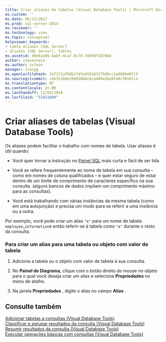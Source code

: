 ```yaml
---
title: Criar aliases de tabelas (Visual Database Tools) | Microsoft Docs
ms.custom: ''
ms.date: 06/13/2017
ms.prod: sql-server-2014
ms.reviewer: ''
ms.technology: ssms
ms.topic: conceptual
helpviewer_keywords:
- table aliases [SQL Server]
- aliases [SQL Server], tables
ms.assetid: 49e61e85-8abf-4ca7-8c70-7e9f8f1078bd
author: stevestein
ms.author: sstein
manager: craigg
ms.openlocfilehash: 7e7172a7b9b17dfa4553d3179d8cc1a880040f13
ms.sourcegitcommit: ceb7e1b9e29e02bb0c6ca400a36e0fa9cf010fca
ms.translationtype: MT
ms.contentlocale: pt-BR
ms.lasthandoff: 12/03/2018
ms.locfileid: "52821800"
---
```

# <a name="create-table-aliases-visual-database-tools"></a>Criar aliases de tabelas (Visual Database Tools)
  Os aliases podem facilitar o trabalho com nomes de tabela. Usar aliases é útil quando:  
  
-   Você quer tornar a instrução no [Painel SQL](visual-database-tools.md) mais curta e fácil de ser lida.  
  
-   Você se refere frequentemente ao nome de tabela em sua consulta – como em nomes de coluna qualificados – e quer estar seguro de estar dentro de um limite de comprimento de caracteres específico na sua consulta. (alguns bancos de dados impõem um comprimento máximo para as consultas).  
  
-   Você está trabalhando com várias instâncias da mesma tabela (como em uma autojunção) e precisa um modo para se referir a uma instância ou a outra.  
  
 Por exemplo, você pode criar um alias `"e"` para um nome de tabela `employee`_`information`e então referir-se à tabela como `"e"` durante o resto da consulta.  
  
### <a name="to-create-an-alias-for-a-table-or-table-valued-object"></a>Para criar um alias para uma tabela ou objeto com valor de tabela  
  
1.  Adicione a tabela ou o objeto com valor de tabela à sua consulta.  
  
2.  No **Painel de Diagrama**, clique com o botão direito do mouse no objeto para o qual você deseja criar um alias e selecione **Propriedades** no menu de atalho.  
  
3.  Na janela **Propriedades** , digite o alias no campo **Alias** .  
  
## <a name="see-also"></a>Consulte também  
 [Adicionar tabelas a consultas &#40;Visual Database Tools&#41;](add-tables-to-queries-visual-database-tools.md)   
 [Classificar e agrupar resultados da consulta &#40;Visual Database Tools&#41;](sort-and-group-query-results-visual-database-tools.md)   
 [Resumir resultados da consulta &#40;Visual Database Tools&#41;](summarize-query-results-visual-database-tools.md)   
 [Executar operações básicas com consultas &#40;Visual Database Tools&#41;](perform-basic-operations-with-queries-visual-database-tools.md)  
  
  
